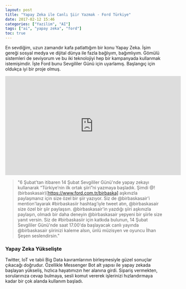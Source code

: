 ```yaml
---
layout: post
title: "Yapay Zeka ile Canlı Şiir Yazmak - Ford Türkiye"
date: 2017-02-12 15:46
categories: ["Yazilim", "AI"]
tags: ["ai", "yapay zeka", "ford"]
toc: true
---
```


En sevdiğim, uzun zamandır kafa patlattığım bir konu Yapay Zeka. İşim gereği sosyal medya ve dijital dünya ile fazla bağlıyım, bağımlıyım. Gömülü sistemleri de seviyorum ve bu iki teknolojiyi hep bir kampanyada kullanmak istemişimdir. İşte Ford bunu Sevgililer Günü için uyarlamış. Başlangıç için oldukça iyi bir proje olmuş.

<center><iframe src="https://www.youtube.com/embed/OiMDjv1pxDQ?rel=0&amp;showinfo=0" width="560" height="315" frameborder="0" allowfullscreen="allowfullscreen"></iframe></center>

> "6 Şubat'tan itibaren 14 Şubat Sevgililer Günü'nde yapay zekayı kullanarak “Türkiye’nin ilk ortak şiiri”ni yazmaya başladık. Şimdi @!(birbaskasair)[https://www.ford.com.tr/birbaska] aşkınızla paylaşmanız için size özel bir şiir yazıyor. Siz de @birbaskasair'i mention'layarak #birbaskasiir hashtag'iyle tweet atın, @birbaskasair size özel bir şiir paylaşsın. @birbaskasair'in yazdığı şiiri aşkınızla paylaşın, olmadı bir daha deneyin @birbaskasair yepyeni bir şiirle size yanıt versin. Siz de #birbaskasiir için katkıda bulunun, 14 Şubat Sevgililer Günü'nde saat 17.00'da başlayacak canlı yayında @birbaskasair şiirinizi kaleme alsın, ünlü müzisyen ve oyuncu İlhan Şeşen seslendirsin."

### Yapay Zeka Yükselişte
Twitter, IoT ve tabii Big Data kavramlarının birleşmesiyle güzel sonuçlar çıkacağı doğrudur. Özellikle Messenger Bot alt yapısı ile yapay zekada başlayan yükseliş, hızlıca hayatımızın her alanına girdi. Sipariş vermekten, sorularınıza cevap bulmaya, sesli komut vererek işlerinizi hızlandırmaya kadar bir çok alanda kullanım başladı.
    